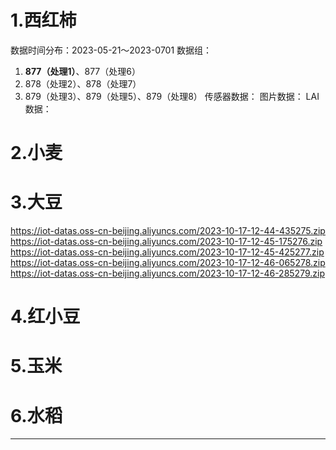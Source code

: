 # 1.西红柿
数据时间分布：2023-05-21～2023-0701
数据组：
1. **877（处理1）**、877（处理6）
2. 878（处理2）、878（处理7）
3. 879（处理3）、879（处理5）、879（处理8）
传感器数据：
图片数据：
LAI数据：
# 2.小麦
# 3.大豆
https://iot-datas.oss-cn-beijing.aliyuncs.com/2023-10-17-12-44-435275.zip
https://iot-datas.oss-cn-beijing.aliyuncs.com/2023-10-17-12-45-175276.zip
https://iot-datas.oss-cn-beijing.aliyuncs.com/2023-10-17-12-45-425277.zip
https://iot-datas.oss-cn-beijing.aliyuncs.com/2023-10-17-12-46-065278.zip
https://iot-datas.oss-cn-beijing.aliyuncs.com/2023-10-17-12-46-285279.zip
# 4.红小豆
# 5.玉米
# 6.水稻
---
